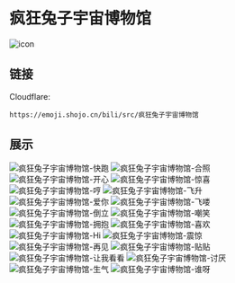 # 疯狂兔子宇宙博物馆
![icon](https://emoji.shojo.cn/bili/src/疯狂兔子宇宙博物馆/icon.png)
## 链接
Cloudflare:
```
https://emoji.shojo.cn/bili/src/疯狂兔子宇宙博物馆
```
## 展示
![疯狂兔子宇宙博物馆-快跑](https://emoji.shojo.cn/bili/src/疯狂兔子宇宙博物馆/疯狂兔子宇宙博物馆-快跑.png)
![疯狂兔子宇宙博物馆-合照](https://emoji.shojo.cn/bili/src/疯狂兔子宇宙博物馆/疯狂兔子宇宙博物馆-合照.png)
![疯狂兔子宇宙博物馆-开心](https://emoji.shojo.cn/bili/src/疯狂兔子宇宙博物馆/疯狂兔子宇宙博物馆-开心.png)
![疯狂兔子宇宙博物馆-惊喜](https://emoji.shojo.cn/bili/src/疯狂兔子宇宙博物馆/疯狂兔子宇宙博物馆-惊喜.png)
![疯狂兔子宇宙博物馆-哼](https://emoji.shojo.cn/bili/src/疯狂兔子宇宙博物馆/疯狂兔子宇宙博物馆-哼.png)
![疯狂兔子宇宙博物馆-飞升](https://emoji.shojo.cn/bili/src/疯狂兔子宇宙博物馆/疯狂兔子宇宙博物馆-飞升.png)
![疯狂兔子宇宙博物馆-爱你](https://emoji.shojo.cn/bili/src/疯狂兔子宇宙博物馆/疯狂兔子宇宙博物馆-爱你.png)
![疯狂兔子宇宙博物馆-飞喽](https://emoji.shojo.cn/bili/src/疯狂兔子宇宙博物馆/疯狂兔子宇宙博物馆-飞喽.png)
![疯狂兔子宇宙博物馆-倒立](https://emoji.shojo.cn/bili/src/疯狂兔子宇宙博物馆/疯狂兔子宇宙博物馆-倒立.png)
![疯狂兔子宇宙博物馆-嘲笑](https://emoji.shojo.cn/bili/src/疯狂兔子宇宙博物馆/疯狂兔子宇宙博物馆-嘲笑.png)
![疯狂兔子宇宙博物馆-拥抱](https://emoji.shojo.cn/bili/src/疯狂兔子宇宙博物馆/疯狂兔子宇宙博物馆-拥抱.png)
![疯狂兔子宇宙博物馆-喜欢](https://emoji.shojo.cn/bili/src/疯狂兔子宇宙博物馆/疯狂兔子宇宙博物馆-喜欢.png)
![疯狂兔子宇宙博物馆-Hi](https://emoji.shojo.cn/bili/src/疯狂兔子宇宙博物馆/疯狂兔子宇宙博物馆-Hi.png)
![疯狂兔子宇宙博物馆-震惊](https://emoji.shojo.cn/bili/src/疯狂兔子宇宙博物馆/疯狂兔子宇宙博物馆-震惊.png)
![疯狂兔子宇宙博物馆-再见](https://emoji.shojo.cn/bili/src/疯狂兔子宇宙博物馆/疯狂兔子宇宙博物馆-再见.png)
![疯狂兔子宇宙博物馆-贴贴](https://emoji.shojo.cn/bili/src/疯狂兔子宇宙博物馆/疯狂兔子宇宙博物馆-贴贴.png)
![疯狂兔子宇宙博物馆-让我看看](https://emoji.shojo.cn/bili/src/疯狂兔子宇宙博物馆/疯狂兔子宇宙博物馆-让我看看.png)
![疯狂兔子宇宙博物馆-讨厌](https://emoji.shojo.cn/bili/src/疯狂兔子宇宙博物馆/疯狂兔子宇宙博物馆-讨厌.png)
![疯狂兔子宇宙博物馆-生气](https://emoji.shojo.cn/bili/src/疯狂兔子宇宙博物馆/疯狂兔子宇宙博物馆-生气.png)
![疯狂兔子宇宙博物馆-谁呀](https://emoji.shojo.cn/bili/src/疯狂兔子宇宙博物馆/疯狂兔子宇宙博物馆-谁呀.png)
